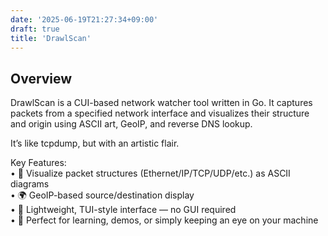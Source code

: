 ```yaml
---
date: '2025-06-19T21:27:34+09:00'
draft: true
title: 'DrawlScan'
---
```


## Overview

DrawlScan is a CUI-based network watcher tool written in Go.
It captures packets from a specified network interface and visualizes their structure and origin using ASCII art, GeoIP, and reverse DNS lookup.

It’s like tcpdump, but with an artistic flair.

Key Features:  
    •   🎨 Visualize packet structures (Ethernet/IP/TCP/UDP/etc.) as ASCII diagrams  
    •   🌍 GeoIP-based source/destination display  
    •   🧭 Lightweight, TUI-style interface — no GUI required  
    •   🐧 Perfect for learning, demos, or simply keeping an eye on your machine  


